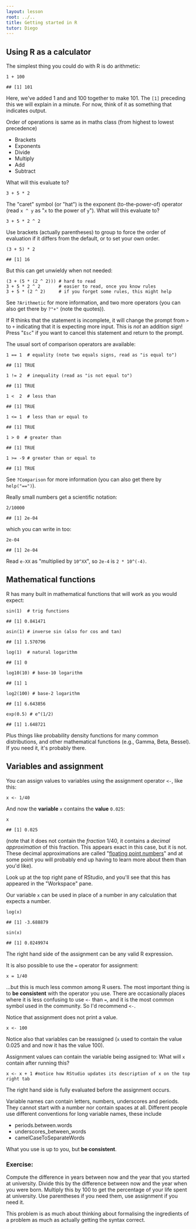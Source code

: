 ```yaml
---
layout: lesson
root: ../..
title: Getting started in R
tutor: Diego
---
```


## Using R as a calculator

The simplest thing you could do with R is do arithmetic:

```
1 + 100
```

```
## [1] 101
```

Here, we've added 1 and and 100 together to make 101. The `[1]` preceding this we will explain in a minute. For now, think of it as something that indicates output.

Order of operations is same as in maths class (from highest to lowest precedence)

  - Brackets
  - Exponents
  - Divide
  - Multiply
  - Add
  - Subtract

What will this evaluate to?

```
3 + 5 * 2
```

The "caret" symbol (or "hat") is the exponent (to-the-power-of) operator (read `x ^ y` as "`x` to the power of `y`").  What will this evaluate to?

```
3 + 5 * 2 ^ 2
```

Use brackets (actually parentheses) to group to force the order of evaluation if it differs from the default, or to set your own order.

```
(3 + 5) * 2
```

```
## [1] 16
```

But this can get unwieldy when not needed:

```
(3 + (5 * (2 ^ 2))) # hard to read
3 + 5 * 2 ^ 2       # easier to read, once you know rules
3 + 5 * (2 ^ 2)     # if you forget some rules, this might help
```

See `?Arithmetic` for more information, and two more operators (you can also get there by `?"+"` (note the quotes)).

If R thinks that the statement is incomplete, it will change the prompt from `>` to `+` indicating that it is expecting more input. This is *not* an addition sign! Press "`Esc`" if you want to cancel this statement and return to the prompt.

The usual sort of comparison operators are available:

```
1 == 1  # equality (note two equals signs, read as "is equal to")
```

```
## [1] TRUE
```

```
1 != 2  # inequality (read as "is not equal to")
```

```
## [1] TRUE
```

```
1 <  2  # less than
```

```
## [1] TRUE
```

```
1 <= 1  # less than or equal to
```

```
## [1] TRUE
```

```
1 > 0  # greater than
```

```
## [1] TRUE
```

```
1 >= -9 # greater than or equal to
```

```
## [1] TRUE
```

See `?Comparison` for more information (you can also get there by `help("==")`).

Really small numbers get a scientific notation:

```
2/10000
```

```
## [1] 2e-04
```
which you can write in too:

```
2e-04
```

```
## [1] 2e-04
```

Read `e-XX` as "multiplied by `10^XX`", so `2e-4` is `2 * 10^(-4)`.

## Mathematical functions

R has many built in mathematical functions that will work as you would expect:

```
sin(1)  # trig functions
```

```
## [1] 0.841471
```

```
asin(1) # inverse sin (also for cos and tan)
```

```
## [1] 1.570796
```

```
log(1)  # natural logarithm
```

```
## [1] 0
```

```
log10(10) # base-10 logarithm
```

```
## [1] 1
```

```
log2(100) # base-2 logarithm
```

```
## [1] 6.643856
```

```
exp(0.5) # e^(1/2)
```

```
## [1] 1.648721
```

Plus things like probability density functions for many common distributions, and other mathematical functions (e.g., Gamma, Beta, Bessel). If you need it, it's probably there.

## Variables and assignment
You can assign values to variables using the assignment operator `<-`, like this:

```
x <- 1/40
```

And now the **variable** `x` contains the **value** `0.025`:

```
x
```

```
## [1] 0.025
```

(note that it does not contain the *fraction* 1/40, it contains a *decimal approximation* of this fraction.  This appears exact in this case, but it is not.  These decimal approximations are called "[floating point numbers](http://en.wikipedia.org/wiki/Floating_point)" and at some point you will probably end up having to learn more about them than you'd like).

Look up at the top right pane of RStudio, and you'll see that this has appeared in the "Workspace" pane.

Our variable `x` can be used in place of a number in any calculation that expects a number.

```
log(x)
```

```
## [1] -3.688879
```

```
sin(x)
```

```
## [1] 0.0249974
```

The right hand side of the assignment can be any valid R expression.

It is also possible to use the `=` operator for assignment:

```
x = 1/40
```

...but this is much less common among R users.  The most important thing is to **be consistent** with the operator you use. There are occasionally places where it is less confusing to use `<-` than `=`, and it is the most common symbol used in the community. So I'd recommend `<-`.

Notice that assignment does not print a value.

```
x <- 100
```

Notice also that variables can be reassigned (`x` used to contain the value 0.025 and and now it has the value 100).

Assignment values can contain the variable being assigned to: What will `x` contain after running this?

```
x <- x + 1 #notice how RStudio updates its description of x on the top right tab
```

The right hand side is fully evaluated before the assignment occurs.

Variable names can contain letters, numbers, underscores and periods. They cannot start with a number nor contain spaces at all. Different people use different conventions for long variable names, these include

  * periods.between.words
  * underscores\_between_words
  * camelCaseToSeparateWords

What you use is up to you, but **be consistent**.

### Exercise:

Compute the difference in years between now and the year that you started at university. Divide this by the difference
between now and the year when you were born. Multiply this by 100 to get the percentage of your life spent at university. Use parentheses if you need them, use assignment if you need it.

This problem is as much about thinking about formalising the ingredients of a problem as much as actually getting the syntax correct.
